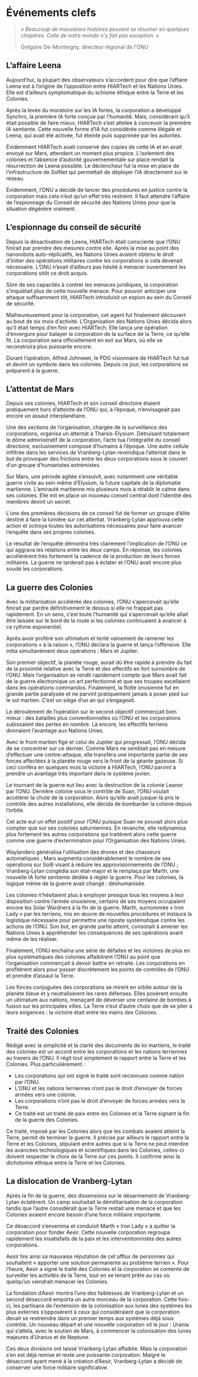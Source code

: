 # Événements clefs
> *« Beaucoup de mauvaises histoires peuvent se résumer en quelques chapitres. Celle de notre monde n’y fait pas exception. »*
>
> Grégoire De-Montergny, directeur régional de l'ONU

## L’affaire Leena
Aujourd’hui, la plupart des observateurs s’accordent pour dire que l’affaire Leena est à l’origine de l’opposition entre HIARTech et les Nations Unies. Elle est d’ailleurs symptomatique du schisme éthique entre la Terre et les Colonies.

Après la levée du moratoire sur les IA fortes, la corporation a développé Synchro, la première IA forte conçue par l’humanité. Mais, considérant qu’il était possible de faire mieux, HIARTech s’est attelée à concevoir la première IA sentiente. Cette nouvelle forme d’IA fut considérée comme illégale et Leena, qui avait été activée, fut éteinte puis supprimée par les autorités.

Évidemment HIARTech avait conservé des copies de cette IA et en avait envoyé sur Mars, attendant un moment plus propice. L’isolement des colonies et l’absence d’autorité gouvernementale sur place rendait la résurrection de Leena possible. Le déclencheur fut la mise en place de l’infrastructure de SolNet qui permettait de déployer l’IA directement sur le réseau.

Évidemment, l’ONU a décidé de lancer des procédures en justice contre la corporation mais cela n’eut qu’un effet très restreint. Il faut attendre l’affaire de l’espionnage du Conseil de sécurité des Nations Unies pour que la situation dégénère vraiment.

## L’espionnage du conseil de sécurité
Depuis la désactivation de Leena, HIARTech était consciente que l’ONU finirait par prendre des mesures contre elle. Après la mise au point des nanorobots auto-réplicatifs, les Nations Unies avaient obtenu le droit d’initier des opérations militaires contre les corporations si cela devenait nécessaire. L’ONU n’avait d’ailleurs pas hésité à menacer ouvertement les corporations sitôt ce droit acquis.

Sûre de ses capacités à contrer les menaces juridiques, la corporation s’inquiétait plus de cette nouvelle menace. Pour pouvoir anticiper une attaque suffisamment tôt, HIARTech introduisit un espion au sein du Conseil de sécurité.

Malheureusement pour la corporation, cet agent fut finalement découvert au bout de six mois d’activité. L’Organisation des Nations Unies décida alors qu’il était temps d’en finir avec HIARTech. Elle lança une opération d’envergure pour balayer la corporation de la surface de la Terre, ce qu’elle fit. La corporation sera officiellement en exil sur Mars, où elle se reconstruira plus puissante encore.

Durant l’opération, Alfred Johnwen, le PDG visionnaire de HIARTech fut tué et devint un symbole dans les colonies. Depuis ce jour, les corporations se préparent à la guerre.

## L’attentat de Mars
Depuis ses colonies, HIARTech et son conseil directoire étaient pratiquement hors d’atteinte de l’ONU qui, à l’époque, n’envisageait pas encore un assaut interplanétaire.

Une des sections de l’organisation, chargée de la surveillance des corporations, organisa un attentat à Tharsis-Elysium. Détruisant totalement le dôme administratif de la corporation, l’acte tua l’intégralité du conseil directoire, exclusivement composé d’humains à l’époque. Une autre cellule infiltrée dans les services de Vranberg-Lytan revendiqua l’attentat dans le but de provoquer des frictions entre les deux corporations sous le couvert d’un groupe d’humanistes extrémistes.

Sur Mars, une période agitée s’ensuivit, avec notamment une véritable guerre civile au sein même d’Elysium, la future capitale de la diplomatie martienne. L’amirauté martienne mis plusieurs mois à rétablir le calme dans ses colonies. Elle mit en place un nouveau conseil central dont l’identité des membres devint un secret.

L’une des premières décisions de ce conseil fut de former un groupe d’élite destiné à faire la lumière sur cet attentat. Vranberg-Lytan approuva cette action et octroya toutes les autorisations nécessaires pour faire avancer l’enquête dans ses propres colonies.

Le résultat de l’enquête démontra très clairement l’implication de l’ONU ce qui aggrava les relations entre les deux camps. En réponse, les colonies accélérèrent très fortement la cadence de la production de leurs forces militaires. La guerre ne tarderait pas à éclater et l’ONU avait encore plus soudé les corporations.

## La guerre des Colonies
Avec la militarisation accélérée des colonies, l’ONU s’apercevait qu’elle finirait par perdre définitivement le dessus si elle ne frappait pas rapidement. En un sens, c’est toute l’humanité qui s’apercevait qu’elle allait être laissée sur le bord de la route si les colonies continuaient à avancer à ce rythme exponentiel.

Après avoir proféré son ultimatum et tenté vainement de ramener les corporations « à la raison », l’ONU déclara la guerre et lança l’offensive. Elle initia simultanément deux opérations : Mars et Jupiter.

Son premier objectif, la planète rouge, aurait dû être rapide à prendre du fait de la proximité relative avec la Terre et des effectifs en fort surnombre de l’ONU. Mais l’organisation se rendit rapidement compte que Mars avait fait de la guerre électronique un art perfectionné et que ses troupes excellaient dans les opérations commandos. Finalement, la flotte onusienne fut en grande partie paralysée et ne parvint pratiquement jamais à poser pied sur le sol martien. C’est un siège d’un an qui s’engageait.

Le déroulement de l’opération sur le second objectif commençait bien mieux : des batailles plus conventionnelles où l’ONU et les corporations subissaient des pertes en nombre. Là encore, les effectifs terriens donnaient l’avantage aux Nations Unies.

Avec le front martien figé et celui de Jupiter qui progressait, l’ONU décida de se concentrer sur ce dernier. Comme Mars ne semblait pas en mesure d’effectuer une contre-attaque, elle transféra une importante partie de ses forces affectées à la planète rouge vers le front de la géante gazeuse. Si ceci conféra en quelques mois la victoire à HIARTech, l’ONU parvint à prendre un avantage très important dans le système jovien.

Le tournant de la guerre eut lieu avec la destruction de la colonie Leanor par l’ONU. Dernière colonie sous le contrôle de Suan, l’ONU voulait accélérer la chute de la corporation. Alors qu’elle avait jusque-là pris le contrôle des autres installations, elle décida de bombarder la colonie depuis l’orbite.

Cet acte eut un effet positif pour l’ONU puisque Suan ne pouvait alors plus compter que sur ses colonies saturniennes. En revanche, elle redynamisa plus fortement les autres corporations qui traitèrent alors cette guerre comme une guerre d’extermination pour l’Organisation des Nations Unies.

Waylanders généralisa l’utilisation des drones et des chasseurs automatiques ; Mars augmenta considérablement le nombre de ses opérations sur Sol6 visant à réduire les approvisionnements de l’ONU ; Vranberg-Lytan congédia son état-major et le remplaça par Marth, une nouvelle IA forte sentiente dédiée à régler la guerre. Pour les colonies, la logique même de la guerre avait changé : déshumanisée.

Les colonies n’hésitaient plus à employer presque tous les moyens à leur disposition contre l’armée onusienne, certains de ses moyens occupaient encore les Solar Wardners à la fin de la guerre. Marth, surnommée « Iron Lady » par les terriens, mis en œuvre de nouvelles procédures et instaura la logistique nécessaire pour permettre une riposte systématique contre les actions de l’ONU. Son but, en grande partie atteint, consistait à amener les Nations Unies à appréhender les conséquences de ses opérations avant même de les réaliser.

Finalement, l’ONU enchaîna une série de défaites et les victoires de plus en plus systématiques des colonies affaiblirent l’ONU au point que l’organisation commençait à devoir battre en retraite. Les corporations en profitèrent alors pour passer discrètement les points de contrôles de l’ONU et prendre d’assaut la Terre.

Les forces conjuguées des corporations se mirent en orbite autour de la planète bleue et y neutralisèrent les rares défenses. Elles posèrent ensuite un ultimatum aux nations, menaçant de déverser une centaine de bombes à fusion sur les principales villes. La Terre n’eut d’autre choix que de se plier à leurs exigences : la victoire était entre les mains des Colonies.

## Traité des Colonies
Rédigé avec la simplicité et la clarté des documents de loi martiens, le traité des colonies est un accord entre les corporations et les nations terriennes au travers de l’ONU. Il régit tout simplement le rapport entre la Terre et les Colonies. Plus particulièrement :
* Les corporations qui ont signé le traité sont reconnues comme nation par l’ONU.
* L’ONU et les nations terriennes n’ont pas le droit d’envoyer de forces armées vers une colonie.
* Les corporations n’ont pas le droit d’envoyer de forces armées vers la Terre.
* Ce traité est un traité de paix entre les Colonies et la Terre signant la fin de la guerre des Colonies.

Ce traité, imposé par les Colonies alors que les combats avaient atteint la Terre, permit de terminer la guerre. Il précise par ailleurs le rapport entre la Terre et les Colonies, stipulant entre autres que si la Terre ne peut interdire les avancées technologiques et scientifiques dans les Colonies, celles-ci doivent respecter le choix de la Terre sur ces points. Il confirme ainsi la dichotomie éthique entre la Terre et les Colonies.

## La dislocation de Vranberg-Lytan
Après la fin de la guerre, des dissensions sur le désarmement de Vranberg-Lytan éclatèrent. Un camp souhaitait la démilitarisation de la corporation tandis que l’autre considérait que la Terre restait une menace et que les Colonies avaient encore besoin d’une force militaire importante.

Ce désaccord s’envenima et conduisit Marth « Iron Lady » à quitter la corporation pour fonder Aesir. Cette nouvelle corporation regroupa rapidement les insatisfaits de la paix et les interventionnistes des autres corporations.

Aesir tire ainsi sa mauvaise réputation de cet afflux de personnes qui souhaitent « apporter une solution permanente au problème terrien ». Pour l’heure, Aesir a signé le traité des Colonies et la corporation se contente de surveiller les activités de la Terre, tout en se tenant prête au cas où quelqu’un viendrait menacer les Colonies.

La fondation d’Aesir montra l’une des faiblesses de Vranberg-Lytan et un second désaccord emporta un autre morceau de la corporation. Cette fois-ci, les partisans de l’extension de la colonisation aux lunes des systèmes les plus externes s’opposèrent à ceux qui considéraient que la corporation devait se restreindre dans un premier temps aux systèmes déjà sous contrôle. Un nouveau départ et une nouvelle corporation vit le jour : Urania qui s’attela, avec le soutien de Mars, à commencer la colonisation des lunes majeures d’Uranus et de Neptune.

Ces deux divisions ont laissé Vranberg-Lytan affaiblie. Mais la corporation s’en est déjà remise et reste une puissante corporation. Malgré le désaccord ayant mené à la création d’Aesir, Vranberg-Lytan a décidé de conserver une force militaire significative.